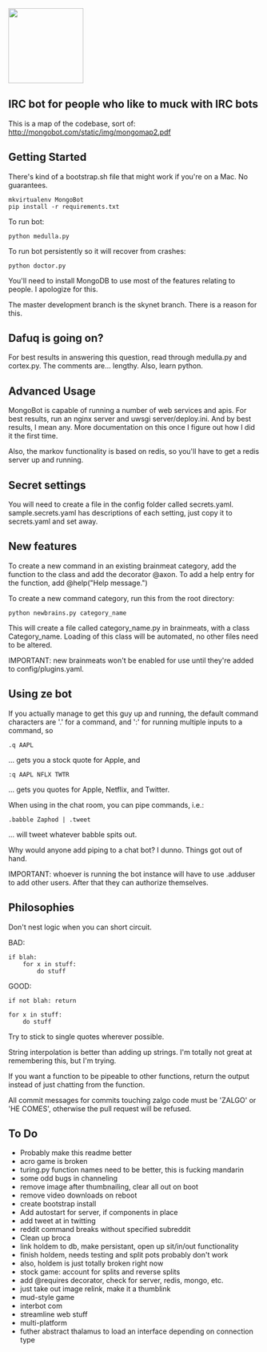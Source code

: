 <img src="http://mongobot.com/static/img/mongobot.png" width="150" height="150" />

IRC bot for people who like to muck with IRC bots
-------------------------------------------------

This is a map of the codebase, sort of: http://mongobot.com/static/img/mongomap2.pdf


Getting Started
---------------

There's kind of a bootstrap.sh file that might work if you're on a Mac. No
guarantees.

    mkvirtualenv MongoBot
    pip install -r requirements.txt

To run bot: 

    python medulla.py

To run bot persistently so it will recover from crashes: 

    python doctor.py

You'll need to install MongoDB to use most of the features relating to people. I apologize for this.

The master development branch is the skynet branch. There is a reason for this.


Dafuq is going on?
------------------

For best results in answering this question, read through medulla.py and cortex.py. 
The comments are... lengthy. Also, learn python. 


Advanced Usage
--------------

MongoBot is capable of running a number of web services and apis. For best
results, run an nginx server and uwsgi server/deploy.ini. And by best results,
I mean any. More documentation on this once I figure out how I did it the 
first time.

Also, the markov functionality is based on redis, so you'll have to get a 
redis server up and running.


Secret settings
---------------

You will need to create a file in the config folder called secrets.yaml.
sample.secrets.yaml has descriptions of each setting, just copy it to
secrets.yaml and set away.


New features
------------

To create a new command in an existing brainmeat category, add the
function to the class and add the decorator @axon. To add a help entry
for the function, add @help("Help message.")

To create a new command category, run this from the root directory: 

    python newbrains.py category_name

This will create a file called category_name.py in brainmeats, with
a class Category_name. Loading of this class will be automated, no
other files need to be altered.

IMPORTANT: new brainmeats won't be enabled for use until they're
added to config/plugins.yaml.


Using ze bot
------------

If you actually manage to get this guy up and running, the default
command characters are '.' for a command, and ':' for running multiple
inputs to a command, so

    .q AAPL

... gets you a stock quote for Apple, and 

    :q AAPL NFLX TWTR

... gets you quotes for Apple, Netflix, and Twitter.

When using in the chat room, you can pipe commands, i.e.:

    .babble Zaphod | .tweet

... will tweet whatever babble spits out.

Why would anyone add piping to a chat bot? I dunno. Things got out of hand.

IMPORTANT: whoever is running the bot instance will have to use
.adduser to add other users. After that they can authorize themselves.


Philosophies
------------

Don't nest logic when you can short circuit.

BAD:

    if blah:
        for x in stuff:
            do stuff

GOOD:

    if not blah: return
    
    for x in stuff:
        do stuff

Try to stick to single quotes wherever possible.

String interpolation is better than adding up strings. I'm totally 
not great at remembering this, but I'm trying.

If you want a function to be pipeable to other functions, return the output
instead of just chatting from the function. 

All commit messages for commits touching zalgo code must be 'ZALGO' or 'HE COMES',
otherwise the pull request will be refused.


To Do
-----

+ Probably make this readme better
+ acro game is broken
+ turing.py function names need to be better, this is fucking mandarin
+ some odd bugs in channeling
+ remove image after thumbnailing, clear all out on boot
+ remove video downloads on reboot
+ create bootstrap install
+ Add autostart for server, if components in place
+ add tweet at in twitting
+ reddit command breaks without specified subreddit
+ Clean up broca
+ link holdem to db, make persistant, open up sit/in/out functionality
+ finish holdem, needs testing and split pots probably don't work
+ also, holdem is just totally broken right now
+ stock game: account for splits and reverse splits
+ add @requires decorator, check for server, redis, mongo, etc.
+ just take out image relink, make it a thumblink
+ mud-style game
+ interbot com
+ streamline web stuff
+ multi-platform
+ futher abstract thalamus to load an interface depending on connection type

